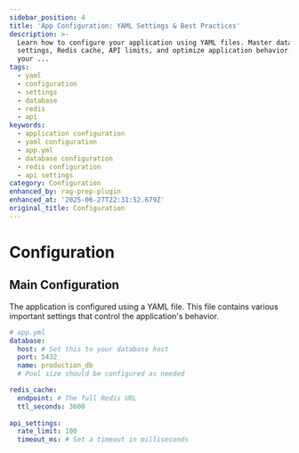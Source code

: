 ```yaml
---
sidebar_position: 4
title: 'App Configuration: YAML Settings & Best Practices'
description: >-
  Learn how to configure your application using YAML files. Master database
  settings, Redis cache, API limits, and optimize application behavior. Set up
  your ...
tags:
  - yaml
  - configuration
  - settings
  - database
  - redis
  - api
keywords:
  - application configuration
  - yaml configuration
  - app.yml
  - database configuration
  - redis configuration
  - api settings
category: Configuration
enhanced_by: rag-prep-plugin
enhanced_at: '2025-06-27T22:31:52.679Z'
original_title: Configuration
---
```


# Configuration

## Main Configuration

The application is configured using a YAML file. This file contains various important settings that control the application's behavior.

```yaml
# app.yml
database:
  host: # Set this to your database host
  port: 5432
  name: production_db
  # Pool size should be configured as needed

redis_cache:
  endpoint: # The full Redis URL
  ttl_seconds: 3600
  
api_settings:
  rate_limit: 100
  timeout_ms: # Set a timeout in milliseconds
